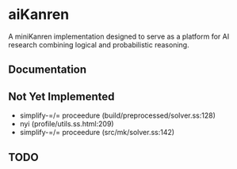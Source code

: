 # aiKanren
A miniKanren implementation designed to serve as a platform for AI research combining logical and probabilistic reasoning.

## Documentation
## Not Yet Implemented
-  simplify-=/= proceedure (build/preprocessed/solver.ss:128)
-  nyi (profile/utils.ss.html:209)
-  simplify-=/= proceedure (src/mk/solver.ss:142)
## TODO

